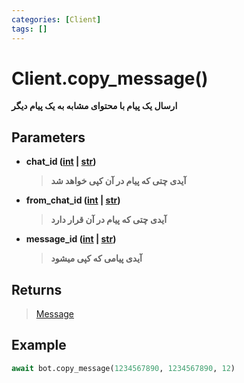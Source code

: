 ```yaml
---
categories: [Client]
tags: []
---
```


<h1>Client.<strong>copy_message()</strong></h1>

<p align="left" dir="rtl"><strong>ارسال یک پیام با محتوای مشابه به یک پیام دیگر</strong></p>

<h2>Parameters</h2>

<ul>
<li><strong>chat_id (<a href="https://docs.python.org/3/library/functions.html#int">int</a> | <a href="https://docs.python.org/3/library/stdtypes.html#str">str</a>)</strong><blockquote dir="rtl">
<p><strong>آیدی چتی که پیام در آن کپی خواهد شد</strong></p>
</blockquote>
</li>
</ul>
<ul>
<li><strong>from_chat_id (<a href="https://docs.python.org/3/library/functions.html#int">int</a> | <a href="https://docs.python.org/3/library/stdtypes.html#str">str</a>)</strong><blockquote dir="rtl">
<p><strong>آیدی چتی که پیام در آن قرار دارد</strong></p>
</blockquote>
</li>
</ul>
<ul>
<li><strong>message_id (<a href="https://docs.python.org/3/library/functions.html#int">int</a> | <a href="https://docs.python.org/3/library/stdtypes.html#str">str</a>)</strong><blockquote dir="rtl">
<p><strong>آیدی پیامی که کپی میشود</strong></p>
</blockquote>
</li>
</ul>

<h2>Returns</h2>

<blockquote>
<p><a href="https://balethon.ir/posts/message">Message</a></p>
</blockquote>

<h2>Example</h2>

```python
await bot.copy_message(1234567890, 1234567890, 12)
```